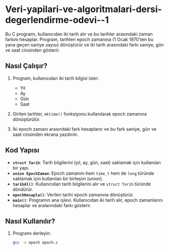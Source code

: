 # Veri-yapilari-ve-algoritmalari-dersi-degerlendirme-odevi--1

Bu C programı, kullanıcıdan iki tarih alır ve bu tarihler arasındaki zaman farkını hesaplar. Program, tarihleri epoch zamanına (1 Ocak 1970'ten bu yana geçen saniye sayısı) dönüştürür ve iki tarih arasındaki farkı saniye, gün ve saat cinsinden gösterir.

## Nasıl Çalışır?

1. Program, kullanıcıdan iki tarih bilgisi ister:
   - Yıl
   - Ay
   - Gün
   - Saat

2. Girilen tarihler, `mktime()` fonksiyonu kullanılarak epoch zamanına dönüştürülür.

3. İki epoch zamanı arasındaki fark hesaplanır ve bu fark saniye, gün ve saat cinsinden ekrana yazdırılır.

## Kod Yapısı

- **`struct Tarih`**: Tarih bilgilerini (yıl, ay, gün, saat) saklamak için kullanılan bir yapı.
- **`union EpochZaman`**: Epoch zamanını hem `time_t` hem de `long` türünde saklamak için kullanılan bir birleşim (union).
- **`tarihAl()`**: Kullanıcıdan tarih bilgilerini alır ve `struct Tarih` türünde döndürür.
- **`epochHesapla()`**: Verilen tarihi epoch zamanına dönüştürür.
- **`main()`**: Programın ana işlevi. Kullanıcıdan iki tarih alır, epoch zamanlarını hesaplar ve aralarındaki farkı gösterir.

## Nasıl Kullanılır?

1. Programı derleyin:
   ```bash
   gcc -o epoch epoch.c
